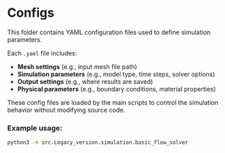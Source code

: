 # Configs

This folder contains YAML configuration files used to define simulation parameters.

Each `.yaml` file includes:
- **Mesh settings** (e.g., input mesh file path)
- **Simulation parameters** (e.g., model type, time steps, solver options)
- **Output settings** (e.g., where results are saved)
- **Physical parameters** (e.g., boundary conditions, material properties)

These config files are loaded by the main scripts to control the simulation behavior without modifying source code.

### Example usage:
```bash
python3 -m src.Legacy_version.simulation.basic_flow_solver
